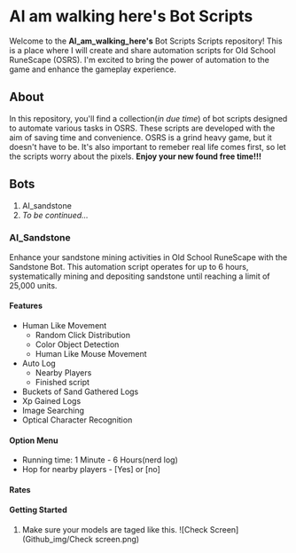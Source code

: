 # AI am walking here's Bot Scripts

Welcome to the **AI_am_walking_here's** Bot Scripts Scripts repository! This is a place where I will create and share automation scripts for Old School RuneScape (OSRS). I'm excited to bring the power of automation to the game and enhance the gameplay experience.

## About

In this repository, you'll find a collection(*in due time*) of bot scripts designed to automate various tasks in OSRS. These scripts are developed with the aim of saving time and convenience. OSRS is a grind heavy game, but it doesn't have to be. It's also important to remeber real life comes first, so let the scripts worry about the pixels. **Enjoy your new found free time!!!**


## Bots
1. AI_sandstone
2. *To be continued...*



### AI_Sandstone
Enhance your sandstone mining activities in Old School RuneScape with the Sandstone Bot. This automation script operates for up to 6 hours, systematically mining and depositing sandstone until reaching a limit of 25,000 units.

#### Features
- Human Like Movement
    - Random Click Distribution
    - Color Object Detection
    - Human Like Mouse Movement
- Auto Log
    - Nearby Players
    - Finished script    
- Buckets of Sand Gathered Logs
- Xp Gained Logs
- Image Searching
- Optical Character Recognition


#### Option Menu
- Running time: 1 Minute - 6 Hours(nerd log)
- Hop for nearby players - [Yes] or [no] 

#### Rates

#### Getting Started
1. Make sure your models are taged like this.
![Check Screen](Github_img/Check screen.png)
